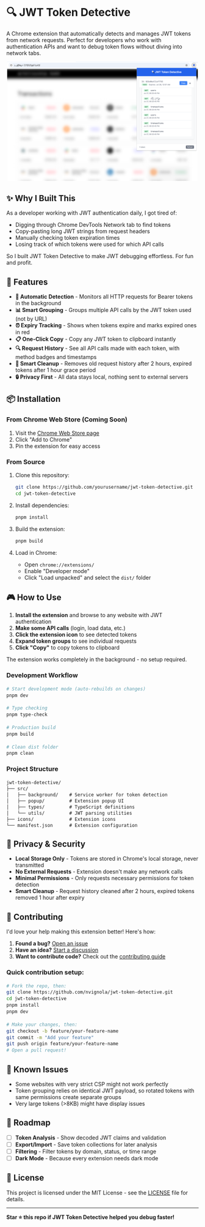 # 🔍 JWT Token Detective

A Chrome extension that automatically detects and manages JWT tokens from network requests. Perfect for developers who work with authentication APIs and want to debug token flows without diving into network tabs.

<div align="center">
  <img src="./preview.png" alt="JWT Token Detective Screenshot" width="500"/>
</div>

## ✨ Why I Built This

As a developer working with JWT authentication daily, I got tired of:

- Digging through Chrome DevTools Network tab to find tokens
- Copy-pasting long JWT strings from request headers
- Manually checking token expiration times
- Losing track of which tokens were used for which API calls

So I built JWT Token Detective to make JWT debugging effortless. For fun and profit.

## 🚀 Features

- **🔄 Automatic Detection** - Monitors all HTTP requests for Bearer tokens in the background
- **📊 Smart Grouping** - Groups multiple API calls by the JWT token used (not by URL)
- **⏰ Expiry Tracking** - Shows when tokens expire and marks expired ones in red
- **📋 One-Click Copy** - Copy any JWT token to clipboard instantly
- **🔍 Request History** - See all API calls made with each token, with method badges and timestamps
- **🧹 Smart Cleanup** - Removes old request history after 2 hours, expired tokens after 1 hour grace period
- **🔒 Privacy First** - All data stays local, nothing sent to external servers

## 📦 Installation

### From Chrome Web Store (Coming Soon)

1. Visit the [Chrome Web Store page](#)
2. Click "Add to Chrome"
3. Pin the extension for easy access

### From Source

1. Clone this repository:

   ```bash
   git clone https://github.com/yourusername/jwt-token-detective.git
   cd jwt-token-detective
   ```

2. Install dependencies:

   ```bash
   pnpm install
   ```

3. Build the extension:

   ```bash
   pnpm build
   ```

4. Load in Chrome:
   - Open `chrome://extensions/`
   - Enable "Developer mode"
   - Click "Load unpacked" and select the `dist/` folder

## 🎮 How to Use

1. **Install the extension** and browse to any website with JWT authentication
2. **Make some API calls** (login, load data, etc.)
3. **Click the extension icon** to see detected tokens
4. **Expand token groups** to see individual requests
5. **Click "Copy"** to copy tokens to clipboard

The extension works completely in the background - no setup required.

### Development Workflow

```bash
# Start development mode (auto-rebuilds on changes)
pnpm dev

# Type checking
pnpm type-check

# Production build
pnpm build

# Clean dist folder
pnpm clean
```

### Project Structure

```
jwt-token-detective/
├── src/
│   ├── background/    # Service worker for token detection
│   ├── popup/         # Extension popup UI
│   ├── types/         # TypeScript definitions
│   └── utils/         # JWT parsing utilities
├── icons/             # Extension icons
└── manifest.json      # Extension configuration
```

## 🔐 Privacy & Security

- **Local Storage Only** - Tokens are stored in Chrome's local storage, never transmitted
- **No External Requests** - Extension doesn't make any network calls
- **Minimal Permissions** - Only requests necessary permissions for token detection
- **Smart Cleanup** - Request history cleaned after 2 hours, expired tokens removed 1 hour after expiry

## 🤝 Contributing

I'd love your help making this extension better! Here's how:

1. **Found a bug?** [Open an issue](https://github.com/yourusername/jwt-token-detective/issues)
2. **Have an idea?** [Start a discussion](https://github.com/yourusername/jwt-token-detective/discussions)
3. **Want to contribute code?** Check out the [contributing guide](CONTRIBUTING.md)

### Quick contribution setup:

```bash
# Fork the repo, then:
git clone https://github.com/nvignola/jwt-token-detective.git
cd jwt-token-detective
pnpm install
pnpm dev

# Make your changes, then:
git checkout -b feature/your-feature-name
git commit -m "Add your feature"
git push origin feature/your-feature-name
# Open a pull request!
```

## 🐛 Known Issues

- Some websites with very strict CSP might not work perfectly
- Token grouping relies on identical JWT payload, so rotated tokens with same permissions create separate groups
- Very large tokens (>8KB) might have display issues

## 🔮 Roadmap

- [ ] **Token Analysis** - Show decoded JWT claims and validation
- [ ] **Export/Import** - Save token collections for later analysis
- [ ] **Filtering** - Filter tokens by domain, status, or time range
- [ ] **Dark Mode** - Because every extension needs dark mode

## 📄 License

This project is licensed under the MIT License - see the [LICENSE](LICENSE) file for details.

---

**Star ⭐ this repo if JWT Token Detective helped you debug faster!**

